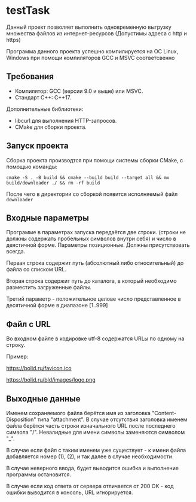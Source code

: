 # testTask
Данный проект позволяет выполнить одновременную выгрузку множества файлов из интернет-ресурсов (Допустимы адреса с http и https)

Программа данного проекта успешно компилируется на ОС Linux, Windows при помощи компиляторов GCC и MSVC соответсвенно

## Требования
- Компилятор: GCC (версии 9.0 и выше) или MSVC.
- Стандарт C++: C++17.

Дополнительные библиотеки: 
- libcurl для выполнения HTTP-запросов.
- CMake для сборки проекта.

## Запуск проекта
Сборка проекта производтся при помощи системы сборки CMake, с помощью команды: 

`cmake -S . -B build && cmake --build build --target all && mv build/downloader ./ && rm -rf build`

После чего в директории со сборкой появится исполняемый файл `downloader`

## Входные параметры
Программе в параметрах запуска передаётся две строки. (строки не должны содержать пробельных символов внутри себя) и число в деястичной форме. Параметры позиционные. Должны присутствовать всегда.

Первая строка содержит путь (абсолютный либо относительный) до файла со списком URL. 

Вторая строка содержит путь до каталога, в который необходимо разместить загруженные файлы. 

Третий параметр - положительное целове число представленное в десятичной форме в диапазоне [1..999]

## Файл с URL
Во входном файле в кодировке utf-8 содержатся URLы по одному на строку. 

Пример:

https://bolid.ru/favicon.ico

https://bolid.ru/bld/images/logo.png

## Выходные данные
Именем сохраняемого файла берётся имя из заголовка "Content-Disposition" типа "attachment". В случае отсутствия заголовка именем файла берётся часть строки изначального URL после последнего символа "/". Невалидные для имени символы заменяются символом "_".

В случае если файл с таким именем уже существует - к имени файла добавляется номер (1), (2), и так далее в случае необходимости.

В случае неверного ввода, будет выводится ошибка и выполнение программы остановится.

В случае если код ответа от сервера отличается от 200 ОК - код ошибки выводится в консоль, URL игнорируется. 
